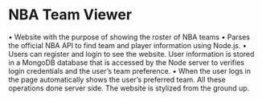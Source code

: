 # NBA Team Viewer

• Website with the purpose of showing the roster of NBA teams
• Parses the official NBA API to find team and player information using Node.js. 
• Users can register and login to see the website. User information is stored in a MongoDB database that is accessed by the Node server to verifies login credentials and the user’s team preference. 
• When the user logs in the page automatically shows the user’s preferred team. All these operations done server side. The website is stylized from the ground up.



